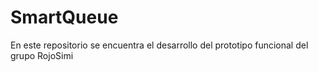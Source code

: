 # SmartQueue
En este repositorio se encuentra el desarrollo del prototipo funcional del grupo RojoSimi
